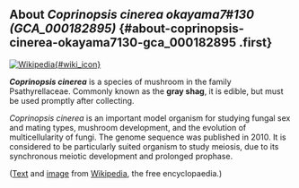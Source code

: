 About *Coprinopsis cinerea okayama7\#130 (GCA\_000182895)* {#about-coprinopsis-cinerea-okayama7130-gca_000182895 .first}
----------------------------------------------------------

[![Wikipedia](/img/wikipedia_logo_v2_en.png){#wiki_icon}](http://en.wikipedia.org/wiki/Coprinopsis_cinerea)

***Coprinopsis cinerea*** is a species of mushroom in the family
Psathyrellaceae. Commonly known as the **gray shag**, it is edible, but
must be used promptly after collecting.

*Coprinopsis cinerea* is an important model organism for studying fungal
sex and mating types, mushroom development, and the evolution of
multicellularity of fungi. The genome sequence was published in 2010. It
is considered to be particularly suited organism to study meiosis, due
to its synchronous meiotic development and prolonged prophase.

([Text](http://en.wikipedia.org/wiki/Coprinopsis_cinerea) and
[image](https://commons.wikimedia.org/wiki/File:Coprinopsis_spec._-_Lindsey_2a.jpg)
from [Wikipedia](http://en.wikipedia.org/), the free encyclopaedia.)
